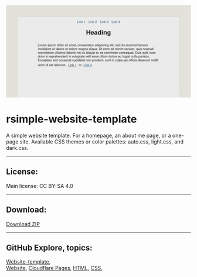 
![banner](/img/github-banner-settings.png) 

# rsimple-website-template

A simple website template. For a homepage, an about me page, or a one-page site. Available CSS themes or color palettes: auto.css, light.css, and dark.css.
  
---
   
## License:  
Main license: CC BY-SA 4.0  
  
---  
  
## Download:
  
[Download ZIP](https://github.com/irvirty/simple-website-template/archive/refs/heads/main.zip)
  
---  
   
## GitHub Explore, topics:
[Website-template](https://github.com/topics/website-template),  
[Website](https://github.com/topics/website),
[Cloudflare Pages](https://github.com/topics/cloudflare-pages),
[HTML](https://github.com/topics/HTML),
[CSS](https://github.com/topics/CSS),
